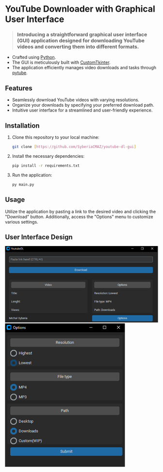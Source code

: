 # YouTube Downloader with Graphical User Interface

> ### Introducing a straightforward graphical user interface (GUI) application designed for downloading YouTube videos and converting them into different formats.

- Crafted using [Python](https://www.python.org/downloads/).
- The GUI is meticulously built with [CustomTkinter](https://github.com/TomSchimansky/CustomTkinter).
- The application efficiently manages video downloads and tasks through [pytube](https://pytube.io/en/latest/).

## Features

- Seamlessly download YouTube videos with varying resolutions.
- Organize your downloads by specifying your preferred download path.
- Intuitive user interface for a streamlined and user-friendly experience.

## Installation

1. Clone this repository to your local machine:
    ```bash
    git clone [https://github.com/SyberiaCMAZ/youtube-dl-gui]
    ```
2. Install the necessary dependencies:
    ```bash
    pip install -r requirements.txt
    ```
3. Run the application:
    ```bash
    py main.py
    ```

## Usage
Utilize the application by pasting a link to the desired video and clicking the "Download" button.
Additionally, access the "Options" menu to customize various settings.

## User Interface Design

![Application Screenshot 1](https://github.com/SyberiaCMAZ/youtube-dl-gui/raw/main/images/image_1.png?raw=true)
![Application Screenshot 2](https://github.com/SyberiaCMAZ/youtube-dl-gui/raw/main/images/image_2.png?raw=true)
